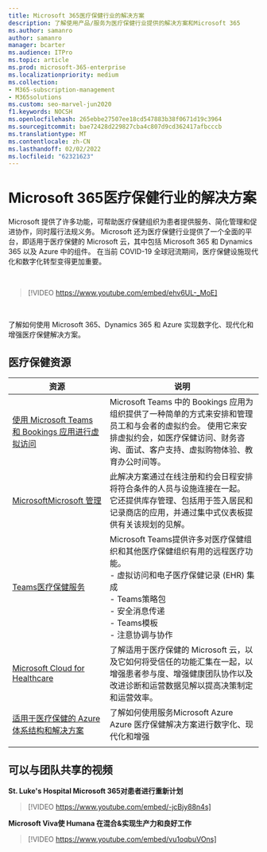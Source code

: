 ```yaml
---
title: Microsoft 365医疗保健行业的解决方案
description: 了解使用产品/服务为医疗保健行业提供的解决方案和Microsoft 365
ms.author: samanro
author: samanro
manager: bcarter
ms.audience: ITPro
ms.topic: article
ms.prod: microsoft-365-enterprise
ms.localizationpriority: medium
ms.collection:
- M365-subscription-management
- M365solutions
ms.custom: seo-marvel-jun2020
f1.keywords: NOCSH
ms.openlocfilehash: 265ebbe27507ee18cd547883b38f0671d19c3964
ms.sourcegitcommit: bae72428d229827cba4c807d9cd362417afbcccb
ms.translationtype: MT
ms.contentlocale: zh-CN
ms.lasthandoff: 02/02/2022
ms.locfileid: "62321623"
---
```

# <a name="microsoft-365-solutions-for-the-healthcare-industry"></a>Microsoft 365医疗保健行业的解决方案

Microsoft 提供了许多功能，可帮助医疗保健组织为患者提供服务、简化管理和促进协作，同时履行法规义务。 Microsoft 还为医疗保健行业提供了一个全面的平台，即适用于医疗保健的 Microsoft 云，其中包括 Microsoft 365 和 Dynamics 365 以及 Azure 中的组件。 在当前 COVID-19 全球冠流期间，医疗保健设施现代化和数字化转型变得更加重要。

<br>

> [!VIDEO https://www.youtube.com/embed/ehv6UL-_MoE]

<br>

了解如何使用 Microsoft 365、Dynamics 365 和 Azure 实现数字化、现代化和增强医疗保健解决方案。

## <a name="resources-for-healthcare"></a>医疗保健资源

|资源 |说明  |
|---------|---------|
|  [使用 Microsoft Teams 和 Bookings 应用进行虚拟访问](/microsoftteams/expand-teams-across-your-org/bookings-virtual-visits)  |      Microsoft Teams 中的 Bookings 应用为组织提供了一种简单的方式来安排和管理员工和与会者的虚拟约会。 使用它来安排虚拟约会，如医疗保健访问、财务咨询、面试、客户支持、虚拟购物体验、教育办公时间等。   |
|[MicrosoftMicrosoft 管理](/dynamics365/industry/vaccination-management/overview)| 此解决方案通过在线注册和约会日程安排将符合条件的人员与设施连接在一起。 它还提供库存管理、包括用于签入居民和记录商店的应用，并通过集中式仪表板提供有关该规划的见解。|
|[Teams医疗保健服务](/MicrosoftTeams/expand-teams-across-your-org/healthcare/teams-in-hc)    |  Microsoft Teams提供许多对医疗保健组织和其他医疗保健组织有用的远程医疗功能。 <br>- 虚拟访问和电子医疗保健记录 (EHR) 集成<br>- Teams策略包<br>- 安全消息传递<br>- Teams模板<br>- 注意协调与协作      |
|[Microsoft Cloud for Healthcare](/industry/healthcare/overview)  | 了解适用于医疗保健的 Microsoft 云，以及它如何将受信任的功能汇集在一起，以增强患者参与度、增强健康团队协作以及改进诊断和运营数据见解以提高决策制定和运营效率。     |
| [适用于医疗保健的 Azure 体系结构和解决方案](/azure/architecture/industries/healthcare)| 了解如何使用服务Microsoft Azure Azure 医疗保健解决方案进行数字化、现代化和增强|
| | |

## <a name="videos-you-can-share-with-your-team"></a>可以与团队共享的视频

**St. Luke's Hospital Microsoft 365对患者进行重新计划**
<br>

> [!VIDEO https://www.youtube.com/embed/-jcBjy88n4s]

**Microsoft Viva使 Humana 在混合&实现生产力和良好工作**

> [!VIDEO https://www.youtube.com/embed/vu1oqbuVOns]



<br>
